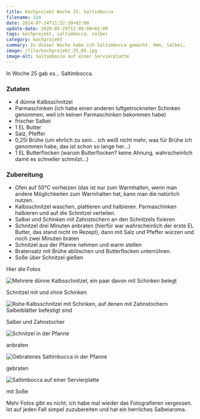 ```yaml
---
title: Kochprojekt Woche 25: Saltimbocca
filename: 114
date: 2014-07-24T11:52:10+02:00
update-date: 2020-05-29T12:00:00+02:00
tags: kochprojekt, saltimbocca, salbei
category: kochprojekt
summary: In dieser Woche habe ich Saltimbocca gemacht. Hmm, Salbei…
image: /file/kochprojekt_25_05.jpg
image-alt: Saltimbocca auf einer Servierplatte
---
```


In Woche 25 gab es… Saltimbocca.


### Zutaten

- 4 dünne Kalbsschnitzel
- Parmaschinken (ich habe einen anderen luftgetrockneten Schinken genommen, weil ich keinen Parmaschinken bekommen habe)
- frischer Salbei
- 1 EL Butter
- Salz, Pfeffer
- 0,25l Brühe (um ehrlich zu sein… ich weiß nicht mehr, was für Brühe ich genommen habe, das ist schon so lange her…)
- 1 EL Butterflocken (warum Butterflocken? keine Ahnung, wahrscheinlich damit es schneller schmilzt…)

### Zubereitung

- Ofen auf 50°C vorheizen (das ist nur zum Warmhalten, wenn man andere Möglichkeiten zum Warmhalten hat, kann man die natürlich nutzen.
- Kalbsschnitzel waschen, plattieren und halbieren. Parmaschinken halbieren und auf die Schnitzel verteilen.
- Salbei und Schinken mit Zahnstochern an den Schnitzels fixieren
- Schnitzel drei Minuten anbraten (hierfür war wahrscheinlich der erste EL Butter, das stand nicht im Rezept), dann mit Salz und Pfeffer würzen und noch zwei Minuten braten
- Schnitzel aus der Pfanne nehmen und warm stellen
- Bratensatz mit Brühe ablöschen und Butterflocken unterrühren.
- Soße über Schnitzel gießen

Hier die Fotos

![Mehrere dünne Kalbsschnitzel, ein paar davon mit Schinken belegt](/file/kochprojekt_25_01.jpg)

Schnitzel mit und ohne Schinken

![Rohe Kalbsschnitzel mit Schinken, auf denen mit Zahnstochern Salbeiblätter befestigt sind](/file/kochprojekt_25_02.jpg)

Salbei und Zahnstocher

![Schnitzel in der Pfanne](/file/kochprojekt_25_03.jpg)

anbraten

![Gebratenes Saltimbocca in der Pfanne](/file/kochprojekt_25_04.jpg)

gebraten

![Saltimbocca auf einer Servierplatte](/file/kochprojekt_25_05.jpg)

mit Soße

Mehr Fotos gibt es nicht, ich habe mal wieder das Fotografieren vergessen. Ist auf jeden Fall simpel zuzubereiten und hat ein herrliches Salbeiaroma.
